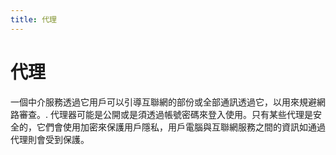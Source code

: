 ```yaml
---
title: 代理
---
```

# 代理

一個中介服務透過它用戶可以引導互聯網的部份或全部通訊透過它，以用來規避網路審查。. 代理器可能是公開或是須透過帳號密碼來登入使用。只有某些代理是安全的，它們會使用加密來保護用戶隱私，用戶電腦與互聯網服務之間的資訊如通過代理則會受到保護。